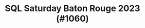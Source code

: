 ---
layout: event
title: "SQL Saturday Baton Rouge 2023 (#1060)"
subtitle: ""
tags: ["USA", "Lousiana", "Baton Rouge", "physical", "2023", "North America"]
thumb: /assets/img/logos/Just_icon_Color_small.png
comments: false
data: SQLSat1060
---